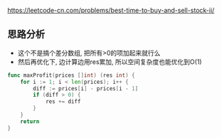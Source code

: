 https://leetcode-cn.com/problems/best-time-to-buy-and-sell-stock-ii/

## 思路分析
- 这个不是搞个差分数组, 把所有>0的项加起来就行么
- 然后再优化下, 边计算边用res累加, 所以空间复杂度也能优化到O(1)
```go
func maxProfit(prices []int) (res int) {
    for i := 1; i < len(prices); i++ {
        diff := prices[i] - prices[i - 1]
        if (diff > 0) {
            res += diff
        }
    }
    return
}
```